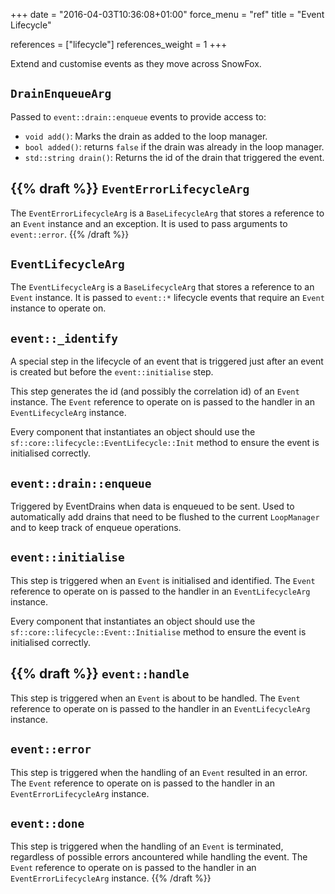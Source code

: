 +++
date = "2016-04-03T10:36:08+01:00"
force_menu = "ref"
title = "Event Lifecycle"

references = ["lifecycle"]
references_weight = 1
+++

Extend and customise events as they move across SnowFox.
<!--more-->


`DrainEnqueueArg`
-----------------
Passed to `event::drain::enqueue` events to provide access to:

  * `void add()`: Marks the drain as added to the loop manager.
  * `bool added()`: returns `false` if the drain was already in the loop manager.
  * `std::string drain()`: Returns the id of the drain that triggered the event.


{{% draft %}}
`EventErrorLifecycleArg`
------------------------
The `EventErrorLifecycleArg` is a `BaseLifecycleArg` that stores
a reference to an `Event` instance and an exception.
It is used to pass arguments to `event::error`.
{{% /draft %}}


`EventLifecycleArg`
-------------------
The `EventLifecycleArg` is a `BaseLifecycleArg` that stores
a reference to an `Event` instance.
It is passed to `event::*` lifecycle events that require an
`Event` instance to operate on.


`event::_identify`
------------------
A special step in the lifecycle of an event that is triggered
just after an event is created but before the `event::initialise`
step.

This step generates the id (and possibly the correlation id) of an
`Event` instance.
The `Event` reference to operate on is passed to the handler in an
`EventLifecycleArg` instance.

Every component that instantiates an object should use the
`sf::core::lifecycle::EventLifecycle::Init` method to ensure the
event is initialised correctly.


`event::drain::enqueue`
-----------------------
Triggered by EventDrains when data is enqueued to be sent.
Used to automatically add drains that need to be flushed to the
current `LoopManager` and to keep track of enqueue operations.


`event::initialise`
-------------------
This step is triggered when an `Event` is initialised and identified.
The `Event` reference to operate on is passed to the handler in an
`EventLifecycleArg` instance.

Every component that instantiates an object should use the
`sf::core::lifecycle::Event::Initialise` method to ensure the
event is initialised correctly.


{{% draft %}}
`event::handle`
---------------
This step is triggered when an `Event` is about to be handled.
The `Event` reference to operate on is passed to the handler in an
`EventLifecycleArg` instance.


`event::error`
--------------
This step is triggered when the handling of an `Event` resulted in an error.
The `Event` reference to operate on is passed to the handler in an
`EventErrorLifecycleArg` instance.


`event::done`
-------------
This step is triggered when the handling of an `Event` is terminated,
regardless of possible errors ancountered while handling the event.
The `Event` reference to operate on is passed to the handler in an
`EventErrorLifecycleArg` instance.
{{% /draft %}}
